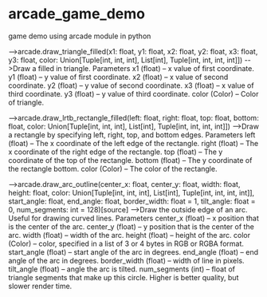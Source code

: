 # arcade_game_demo
game demo using arcade module in python

-->arcade.draw_triangle_filled(x1: float, y1: float, x2: float, y2: float, x3: float, y3: float, color: Union[Tuple[int, int, int], List[int], Tuple[int, int, int, int]])
-->Draw a filled in triangle.
Parameters
x1 (float) – x value of first coordinate.
y1 (float) – y value of first coordinate.
x2 (float) – x value of second coordinate.
y2 (float) – y value of second coordinate.
x3 (float) – x value of third coordinate.
y3 (float) – y value of third coordinate.
color (Color) – Color of triangle.

-->arcade.draw_lrtb_rectangle_filled(left: float, right: float, top: float, bottom: float, color: Union[Tuple[int, int, int], List[int], Tuple[int, int, int, int]])
-->Draw a rectangle by specifying left, right, top, and bottom edges.
Parameters
left (float) – The x coordinate of the left edge of the rectangle.
right (float) – The x coordinate of the right edge of the rectangle.
top (float) – The y coordinate of the top of the rectangle.
bottom (float) – The y coordinate of the rectangle bottom.
color (Color) – The color of the rectangle.

-->arcade.draw_arc_outline(center_x: float, center_y: float, width: float, height: float, color: Union[Tuple[int, int, int], List[int], Tuple[int, int, int, int]], start_angle: float, end_angle: float, border_width: float = 1, tilt_angle: float = 0, num_segments: int = 128)[source]
-->Draw the outside edge of an arc. Useful for drawing curved lines.
Parameters
center_x (float) – x position that is the center of the arc.
center_y (float) – y position that is the center of the arc.
width (float) – width of the arc.
height (float) – height of the arc.
color (Color) – color, specified in a list of 3 or 4 bytes in RGB or RGBA format.
start_angle (float) – start angle of the arc in degrees.
end_angle (float) – end angle of the arc in degrees.
border_width (float) – width of line in pixels.
tilt_angle (float) – angle the arc is tilted.
num_segments (int) – float of triangle segments that make up this circle. Higher is better quality, but slower render time.


